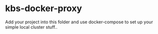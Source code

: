 # kbs-docker-proxy

Add your project into this folder and use docker-compose to set up your simple local cluster stuff..
